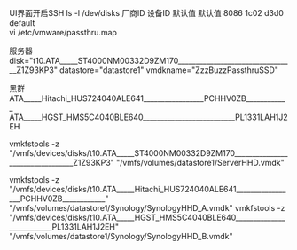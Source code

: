 UI界面开启SSH
ls -l /dev/disks
厂商ID 设备ID 默认值 默认值
8086  1c02  d3d0     default    
vi /etc/vmware/passthru.map 

服务器
disk="t10.ATA_____ST4000NM00332D9ZM170_________________________________Z1Z93KP3"
datastore="datastore1"
vmdkname="ZzzBuzzPassthruSSD"

黑群
ATA_____Hitachi_HUS724040ALE641_________________PCHHV0ZB____________
ATA_____HGST_HMS5C4040BLE640__________________________PL1331LAH1J2EH

vmkfstools -z "/vmfs/devices/disks/t10.ATA_____ST4000NM00332D9ZM170_________________________________Z1Z93KP3" "/vmfs/volumes/datastore1/ServerHHD.vmdk"

vmkfstools -z "/vmfs/devices/disks/t10.ATA_____Hitachi_HUS724040ALE641_________________PCHHV0ZB____________" "/vmfs/volumes/datastore1/Synology/SynologyHHD_A.vmdk"
vmkfstools -z "/vmfs/devices/disks/t10.ATA_____HGST_HMS5C4040BLE640__________________________PL1331LAH1J2EH" "/vmfs/volumes/datastore1/Synology/SynologyHHD_B.vmdk"